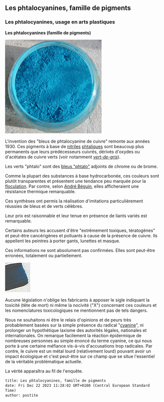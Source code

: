 ## Les phtalocyanines, famille de pigments
### Les phtalocyanines, usage en arts plastiques
 **Les phtalocyanines (famille de pigments)**

![](images/bleudemanganeseimitation.jpg)

L'invention des "bleus de phtalocyanine de cuivre" remonte aux années 1930. Ces pigments à base de [nitriles](nitrile.html) [phtaliques](phtalique.html) sont beaucoup plus permanents que leurs prédécesseurs cuivrés, dérivés d'oxydes ou d'acétates de cuivre verts (voir notamment _[vert-de-gris](verts.html#vertdegris)_).

Les verts "phtalo" sont des [bleus "phtalo"](bleuschauds.html#lesbleusphtalo) adjoints de chrome ou de brome.

Comme la plupart des substances à base hydrocarbonée, ces couleurs sont plutôt transparentes et présentent une tendance peu marquée pour la [floculation](pigments.html#aptitudealafloculation). Par contre, selon [André Béguin](livres.html#beguin), elles afficheraient une résistance thermique remarquable.

Ces synthèses ont permis la réalisation d'imitations particulièrement réussies de bleus et de verts célèbres.

Leur prix est raisonnable et leur tenue en présence de liants variés est remarquable.

Certains auteurs les accusent d'être "extrêmement toxiques, tératogènes" et peut-être cancérigènes et polluants à cause de la présence de cuivre. Ils appellent les peintres à porter gants, lunettes et masque.

Ces informations ne sont absolument pas confirmées. Elles sont peut-être erronées, totalement ou partiellement.

![](images/bleuphtalo.jpg)

Aucune législation n'oblige les fabricants à apposer le sigle indiquant la toxicité (tête de mort) ni même la nocivité ("X") concernant ces couleurs et les nomenclatures toxicologiques ne mentionnent pas de tels dangers.

Nous ne souhaitons ni être le relais d'opinions et de peurs très probablement basées sur la simple présence du radical "[cyanine](cyanure.html)", ni prolonger un hypothétique laxisme des autorités légales, nationales et internationales. On remarque facilement la réaction épidermique de nombreuses personnes au simple énoncé du terme cyanine, ce qui nous porte à une certaine méfiance vis-à-vis d'accusations trop radicales. Par contre, le cuivre est un métal lourd (relativement lourd) pouvant avoir un impact écologique et c'est peut-être sur ce champ que se situe l'essentiel de la véritable problématique actuelle.

La vérité apparaîtra au fil de l'enquête.


```
title: Les phtalocyanines, famille de pigments
date: Fri Dec 22 2023 11:28:02 GMT+0100 (Central European Standard Time)
author: postite
```
